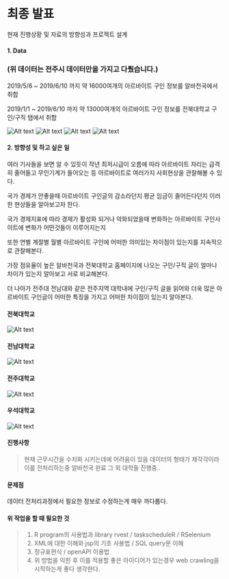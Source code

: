 # 최종 발표

현재 진행상황 및 자료의 방향성과 프로젝트 설계

#### 1. Data
### (위 데이터는 전주시 데이터만을 가지고 다뤘습니다.)

2019/5/6 ~ 2019/6/10 까지 약 16000여개의 아르바이트 구인 정보를 알바천국에서 취합

2019/1/1 ~ 2019/6/10 까지 약 13000여개의 아르바이트 구인 정보를 전북대학교 구인/구직 탭에서 취합

![Alt text](image.JPG)
![Alt text](five.JPG)
![Alt text](image2.JPG)
![Alt text](image3.JPG)

#### 2. 방향성 및 하고 싶은 일

여러 기사들을 보면 알 수 있듯이 작년 최저시급이 오름에 따라 아르바이트 자리는 급격히 줄어들고 무인기계가 들어오는 등
아르바이트로 여러가지 사회현상을 관찰해볼 수 있다.

국가 경제가 안좋을때 아르바이트 구인글의 감소라던지 평균 임금이 줄어든다던지 이러한 현상들을 알아보고자 한다.

국가 경제지표에 따라 경제가 활성화 되거나 악화되었을때 변화하는 아르바이트 구인사이트에 변화가 어떤것들이 이루어지는지

또한 연별 계절별 월별 아르바이트 구인에 어떠한 의미있는 차이점이 있는지를 지속적으로 관찰해본다.

가장 점유율이 높은 알바천국과 전북대학교 홈페이지에 나오는 구인/구직 글이 얼마나 차이가 있는지 알아보고 서로 비교해본다.

더 나아가 전주대 전남대와 같은 전주지역 대학내에 구인/구직 글을 읽어와 더욱 많은 아르바이트 구인글이 어떠한 특징을 가지고 어떠한 차이점이 있는지 알아본다.
#### 전북대학교
![Alt text](1.PNG)

#### 전남대학교
![Alt text](2.PNG)

#### 전주대학교
![Alt text](3.PNG)

#### 우석대학교
![Alt text](4.PNG)

#### 진행사항

> 현재 근무시간을 수치화 시키는데에 어려움이 있음
> 데이터의 형태가 제각각이라 이를 전처리하는중
> 알바천국 완료
> 그 외 대학들 진행중..

#### 문제점

데이터 전처리과정에서 필요한 정보로 수정하는게 매우 까다롭다.

#### 위 작업을 할 때 필요한 것

> 1. R program의 사용법과 library rvest / taskscheduleR / RSelenium
> 2. XML에 대한 이해와 jsp의 기초 사용법 / SQL query문 이해
> 3. 정규표현식 / openAPI 이용법
> 4. 위 방법을 익힌 후 이를 적용할 좋은 아이디어가 있는경우 web crawling을 시작하는게 좋다 생각한다.

